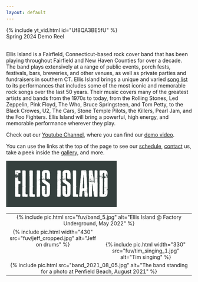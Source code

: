 ```yaml
---
layout: default
---
```


<div class="video-iframe">
{% include yt_vid.html id="Uf8QA3BE5fU" %}
</div>

<div class="center">
Spring 2024 Demo Reel
</div>

<!--
<table width="100%">
  <tr style="vertical-align: top;">
    <td id="random-index-image" colspan="2" width="100%" style="align: top; text-align: center;">
      <img/>
    </td>
  </tr>
</table>
-->

<br/>

Ellis Island is a Fairfield, Connecticut-based rock cover band that has been
playing throughout Fairfield and New Haven Counties for over a decade. The
band plays extensively at a range of public events, porch fests, festivals,
bars, breweries, and other venues, as well as private parties and
fundraisers in southern CT. Ellis Island brings a unique and varied [song
list](/song-list.html) to its performances that includes some of the most
iconic and memorable rock songs over the last 50 years. Their music covers
many of the greatest artists and bands from the 1970s to today, from the
Rolling Stones, Led Zeppelin, Pink Floyd, The Who, Bruce Springsteen, and
Tom Petty, to the Black Crowes, U2, The Cars, Stone Temple Pilots, the
Killers, Pearl Jam, and the Foo Fighters. Ellis Island will bring a
powerful, high energy, and memorable performance wherever they play.

Check out our [Youtube
Channel](https://www.youtube.com/@ellisislandfairfieldct), where you can
find our [demo video](https://www.youtube.com/embed/MN8Sgid2x30).

You can use the links at the top of the page to see our
[schedule](/schedule.html), [contact](/contact.html) us, take a peek inside
the [gallery](/gallery.html), and more.

<div class="mainLogo">
<img class="mainLogo" src="images/Ellis_Island_banner.png" width="300"
    alt="Ellis Island Banner" onclick="modal_image(this);"/>
</div>

<table>
  <tr style="vertical-align: top;">
    <td colspan="2" width="100%" style="align: top; text-align: center;">
      {% include pic.html src="fuv/band_5.jpg" alt="Ellis Island @ Factory Underground, May 2022" %}
    </td>
  </tr>
  <tr style="vertical-align: top;">
    <td with="50%" style="align: center; text-align: center;">
      {% include pic.html width="430" src="fuv/jeff_cropped.jpg" alt="Jeff on drums" %}
    </td>
    <td with="50%" style="align: center; text-align: center;">
      <br/><br/>
      {% include pic.html width="330" src="fuv/tim_singing_1.jpg" alt="Tim singing" %}
    </td>
  </tr>
  <tr style="vertical-align: top;">
    <td colspan="2" width="100%" style="align: top; text-align: center;">
      {% include pic.html src="band_2021_08_05.jpg"
                 alt="The band standing for a photo at Penfield Beach, August 2021" %}
    </td>
  </tr>
</table>
<script>insert_random_index_image();</script>
